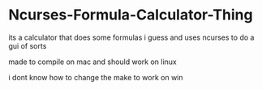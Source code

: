 # Ncurses-Formula-Calculator-Thing

its a calculator that does some formulas i guess and uses ncurses to do a gui of sorts

made to compile on mac and should work on linux

i dont know how to change the make to work on win
